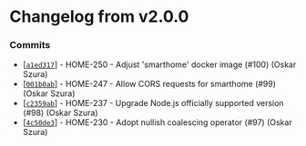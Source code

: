 # Changelog from v2.0.0
### Commits
* [[`a1ed317`](http://github.com/smart-evolution/smarthome/commit/a1ed31768ab946a7224ac4538e74d86b436709f9)] - HOME-250 - Adjust 'smarthome' docker image (#100) (Oskar Szura)
* [[`001b0ab`](http://github.com/smart-evolution/smarthome/commit/001b0ab8b4af00054d79f6077d5d1564d1aac3b7)] - HOME-247 - Allow CORS requests for smarthome (#99) (Oskar Szura)
* [[`c2359ab`](http://github.com/smart-evolution/smarthome/commit/c2359abfbe930e22f740c0e353a9fb60ea76305f)] - HOME-237 - Upgrade Node.js officially supported version (#98) (Oskar Szura)
* [[`4c50de3`](http://github.com/smart-evolution/smarthome/commit/4c50de311d21bd2dc60d2d983c9118184d64e55b)] - HOME-230 - Adopt nullish coalescing operator (#97) (Oskar Szura)